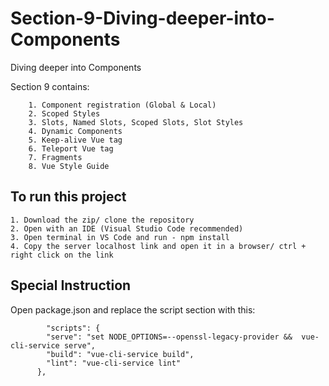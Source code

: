 # Section-9-Diving-deeper-into-Components
Diving deeper into Components

Section 9 contains:

        1. Component registration (Global & Local)
        2. Scoped Styles
        3. Slots, Named Slots, Scoped Slots, Slot Styles
        4. Dynamic Components
        5. Keep-alive Vue tag
        6. Teleport Vue tag
        7. Fragments
        8. Vue Style Guide
        

<h2>To run this project</h2>

    1. Download the zip/ clone the repository
    2. Open with an IDE (Visual Studio Code recommended)
    3. Open terminal in VS Code and run - npm install
    4. Copy the server localhost link and open it in a browser/ ctrl + right click on the link

<h2>Special Instruction</h2>
Open package.json and replace the script section with this:

            "scripts": {
            "serve": "set NODE_OPTIONS=--openssl-legacy-provider &&  vue-cli-service serve",
            "build": "vue-cli-service build",
            "lint": "vue-cli-service lint"
          },
